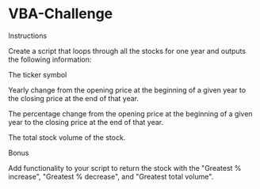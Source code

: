 # VBA-Challenge



Instructions

Create a script that loops through all the stocks for one year and outputs the following information:

The ticker symbol

Yearly change from the opening price at the beginning of a given year to the closing price at the end of that year.

The percentage change from the opening price at the beginning of a given year to the closing price at the end of that year.

The total stock volume of the stock.


Bonus


Add functionality to your script to return the stock with the "Greatest % increase", "Greatest % decrease", and "Greatest total volume". 

